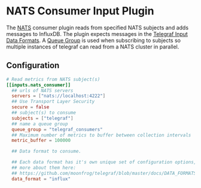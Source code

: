 # NATS Consumer Input Plugin

The [NATS](http://www.nats.io/about/) consumer plugin reads from
specified NATS subjects and adds messages to InfluxDB. The plugin expects messages
in the [Telegraf Input Data Formats](https://github.com/moonfrog/telegraf/blob/master/docs/DATA_FORMATS_INPUT.md).
A [Queue Group](http://www.nats.io/documentation/concepts/nats-queueing/)
is used when subscribing to subjects so multiple instances of telegraf can read
from a NATS cluster in parallel.

## Configuration

```toml
# Read metrics from NATS subject(s)
[[inputs.nats_consumer]]
  ## urls of NATS servers
  servers = ["nats://localhost:4222"]
  ## Use Transport Layer Security
  secure = false
  ## subject(s) to consume
  subjects = ["telegraf"]
  ## name a queue group
  queue_group = "telegraf_consumers"
  ## Maximum number of metrics to buffer between collection intervals
  metric_buffer = 100000

  ## Data format to consume. 

  ## Each data format has it's own unique set of configuration options, read
  ## more about them here:
  ## https://github.com/moonfrog/telegraf/blob/master/docs/DATA_FORMATS_INPUT.md
  data_format = "influx"
```
